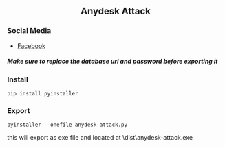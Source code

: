 <h2 align=center><b>Anydesk Attack</b></h2>

### Social Media
- [ Facebook ](https://wwww.facebook.com/kthdavidx)

##### Make sure to replace the database url and password before exporting it 

### Install
```
pip install pyinstaller
```
### Export
```
pyinstaller --onefile anydesk-attack.py
```
this will export as exe file and located at \dist\anydesk-attack.exe





